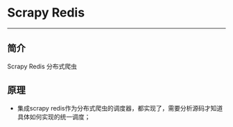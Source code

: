 # Scrapy Redis 
- - -
## 简介
Scrapy Redis 分布式爬虫

## 原理
- 集成scrapy redis作为分布式爬虫的调度器，都实现了，需要分析源码才知道具体如何实现的统一调度；